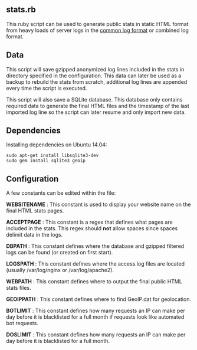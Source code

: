 ## stats.rb

This ruby script can be used to generate public stats in static HTML format from heavy loads of server logs in the [common log format](http://publib.boulder.ibm.com/tividd/td/ITWSA/ITWSA_info45/en_US/HTML/guide/c-logs.html#common) or combined log format.

## Data

This script will save gzipped anonymized log lines included in the stats in directory specified in the configuration. This data can later be used as a backup to rebuild the stats from scratch, additional log lines are appended every time the script is executed.

This script will also save a SQLite database. This database only contains required data to generate the final HTML files and the timestamp of the last imported log line so the script can later resume and only import new data.

## Dependencies

Installing dependencies on Ubuntu 14.04:

    sudo apt-get install libsqlite3-dev
    sudo gem install sqlite3 geoip

## Configuration

A few constants can be edited within the file:

**WEBSITENAME** : This constant is used to display your website name on the final HTML stats pages.

**ACCEPTPAGE** : This constant is a regex that defines what pages are included in the stats. This regex should **not** allow spaces since spaces delimit data in the logs.

**DBPATH** : This constant defines where the database and gzipped filtered logs can be found (or created on first start).

**LOGSPATH** : This constant defines where the access.log files are located (usually /var/log/nginx or /var/log/apache2).

**WEBPATH** : This constant defines where to output the final public HTML stats files.

**GEOIPPATH** : This constant defines where to find GeoIP.dat for geolocation.

**BOTLIMIT** : This constant defines how many requests an IP can make per day before it is blacklisted for a full month if requests look like automated bot requests.

**DOSLIMIT** : This constant defines how many requests an IP can make per day before it is blacklisted for a full month.

